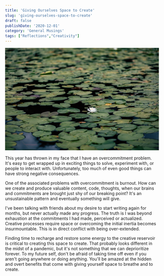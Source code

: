 ```yaml
---
title: 'Giving Ourselves Space to Create'
slug: 'giving-ourselves-space-to-create'
draft: false
publishDate: '2020-12-01'
category: 'General Musings'
tags: ["Reflections","Creativity"]
---
```

![Giving Ourselves Space to Create](images/flower-amongst-lily-pads.jpg#center)

This year has thrown in my face that I have an overcommitment problem. It's easy to get wrapped up in exciting things to solve, experiment with, or people to interact with. Unfortunately, too much of even good things can have strong negative consequences.

One of the associated problems with overcommitment is burnout. How can we create and produce valuable content, code, thoughts, when our brains and commitments are brought just shy of our breaking point? It's an unsustainable pattern and eventually something will give.

I've been talking with friends about my desire to start writing again for months, but never actually made any progress. The truth is I was beyond exhaustion at the commitments I had made, perceived or actualized. Creative processes require space or overcoming the initial inertia becomes insurmountable. This is in direct conflict with being over-extended.

Finding time to recharge and restore some energy to the creative reservoir is critical to creating this space to create. That probably looks different in the midst of a pandemic, but it's not something that we can deprioritize forever. To my future self, don't be afraid of taking time off even if you aren't going anywhere or doing anything. You'll be amazed at the hidden and overt benefits that come with giving yourself space to breathe and to create.
